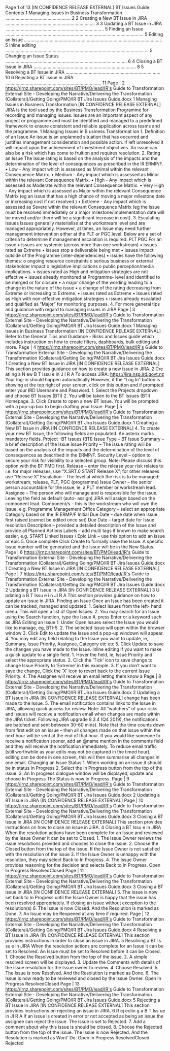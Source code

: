 Page 1 of 13 \[IN CONFIDENCE RELEASE EXTERNAL\] BT Issues Guide: Contents 1 Managing Issues in Business Transformation ................................................... 2 2 Creating a New BT Issue in JIRA ...................................................................... 3 3 Updating a BT Issue in JIRA ............................................................................. 5 Finding an Issue ............................................................................................................ 5 Editing an Issue ............................................................................................................ 5 Inline editing ................................................................................................................ 5 Changing an Issue Status ............................................................................................... 6 4 Closing a BT Issue in JIRA ................................................................................ 8 5 Resolving a BT Issue in JIRA .......................................................................... 10 6 Rejecting a BT Issue in JIRA ........................................................................... 11 Page | 2 https://irnz.sharepoint.com/sites/BT/PMO/lead/IR's Guide to Transformation External Site - Developing the Narrative/Delivering the Transformation (Collateral)/Getting Going/PMO/IR BT Jira Issues Guide.docx 1 Managing Issues in Business Transformation \[IN CONFIDENCE RELEASE EXTERNAL\] JIRA is the tool used by the Business Transformation Programme for recording and managing issues. Issues are an important aspect of any project or programme and must be identified and managed to a predefined framework to ensure consistent and reliable application across teams and the programme. 1 Managing Issues in B usiness Transformat ion 1. Definition of an Issue An issue is an unplanned situation that has occurred and justifies management consideration and possible action. If left unresolved it will impact upon the achievement of investment objectives. An issue can also be a risk which has come to fruition and requires resolution. 2. Rating an Issue The Issue rating is based on the analysis of the impacts and the determination of the level of consequences as prescribed in the IR ERMP/F. • Low - Any impact which is assessed as Minimal within the relevant Consequence Matrix. • Medium - Any impact which is assessed as Minor within the relevant Consequence Matrix. • High - Any impact which is assessed as Moderate within the relevant Consequence Matrix. • Very High - Any impact which is assessed as Major within the relevant Consequence Matrix (eg an issue that has a high chance of moving a major milestone date or increasing cost if not resolved.) • Extreme - Any impact which is assessed as Severe within the relevant Consequence Matrix (eg the issue must be resolved immediately or a major milestone/implementation date will be moved and/or there will be a significant increase in cost). 3. Escalating Issues Issues generally materialise at the workstream level and are managed appropriately. However, at times, an Issue may need further management intervention either at the PLT or PGC level. Below are a set of criteria to determine if management escalation is required. PLT PGC For an issue • issues are systemic (across more than one workstream) • issues rated as Extreme • issues stop a deliverable being met • issues impact outside of the Programme (inter-dependencies) • issues have the following themes: o ongoing resource constraints o serious business or external stakeholder impact o legislative implications o public perception/media implications. • issues rated as High and mitigation strategies are not effective • issues already monitored at Programme- level and identified to be merged or for closure • a major change of the wording leading to a change in the nature of the issue • a change of the rating decreasing from Extreme or increasing to Extreme. • issues rated as Extreme • issues rated as High with non-effective mitigation strategies • issues already escalated and qualified as “Major” for monitoring purposes. 4. For more general tips and guidance with regard to managing issues in JIRA Page | 3 https://irnz.sharepoint.com/sites/BT/PMO/lead/IR's Guide to Transformation External Site - Developing the Narrative/Delivering the Transformation (Collateral)/Getting Going/PMO/IR BT Jira Issues Guide.docx 1 Managing Issues in Business Transformation \[IN CONFIDENCE RELEASE EXTERNAL\] Refer to the General Tips and Guidance - Risks and Issues guide which includes instruction on how to create filters, dashboards, bulk editing and more. Page | 4 https://irnz.sharepoint.com/sites/BT/PMO/lead/IR's Guide to Transformation External Site - Developing the Narrative/Delivering the Transformation (Collateral)/Getting Going/PMO/IR BT Jira Issues Guide.docx 1 Creating a New BT Issue in JIRA \[IN CONFIDENCE RELEASE EXTERNAL\] This section provides guidance on how to create a new issue in JIRA. 2 Cre ati ng a N ew B T Issu e in J I R A To access JIRA: https://jira.nsp.ird.govt.nz Your log-in should happen automatically However, if the “Log In” button is showing at the top right of your screen, click on this button and if prompted enter your IRD Username and Password. 1. Select the Projects dropdown and choose BT Issues (BTI) 2. You will be taken to the BT Issues (BTI) Homepage. 3. Click Create to open a new BT Issue. You will be prompted with a pop-up box to begin drafting your Issue. Page | 5 https://irnz.sharepoint.com/sites/BT/PMO/lead/IR's Guide to Transformation External Site - Developing the Narrative/Delivering the Transformation (Collateral)/Getting Going/PMO/IR BT Jira Issues Guide.docx 1 Creating a New BT Issue in JIRA \[IN CONFIDENCE RELEASE EXTERNAL\] 4. To create your new BT Issue, the following fields are populated. An asterix marks mandatory fields. Project –BT Issues (BTI) Issue Type – BT Issue Summary – a brief description of the Issue Issue Priority – The issue rating will be based on the analysis of the impacts and the determination of the level of consequences as described in the ERMP/F. Security Level – option to secure your risk for visibility to a selected group. Note: Please discuss this option with the BT PMO first. Release – enter the release your risk relates to i.e. for major releases, use “X.SRT.0 START Release X”; for other releases use “Release X” Escalation – The level at which the risk is to be managed: workstream, release, PLT, PGC (programme) Issue Owner – the senior person accountable for the issue, ie, a PLT member or workstream lead. Assignee – The person who will manage and is responsible for the issue. Leaving the field as default (auto- assign) JIRA will assign based on the component lead. Component/s – this is the workstream who will own the Issue, e.g. Programme Management Office Category – select an appropriate Category based on the IR ERMP/F Initial Due Date – due date when issue first raised (cannot be edited once set) Due Date – target date for Issue resolution Description – provided a detailed description of the Issue and provide all Planned Actions Labels – add multi tags if known to make search easier, e.g. START Linked Issues / Epic Link – use this option to add an issue or epic 5. Once complete Click Create to formally raise the Issue. A specific Issue number will be generated and the issue will be in the New Status. Page | 6 https://irnz.sharepoint.com/sites/BT/PMO/lead/IR's Guide to Transformation External Site - Developing the Narrative/Delivering the Transformation (Collateral)/Getting Going/PMO/IR BT Jira Issues Guide.docx 1 Creating a New BT Issue in JIRA \[IN CONFIDENCE RELEASE EXTERNAL\] Page | 7 https://irnz.sharepoint.com/sites/BT/PMO/lead/IR's Guide to Transformation External Site - Developing the Narrative/Delivering the Transformation (Collateral)/Getting Going/PMO/IR BT Jira Issues Guide.docx 2 Updating a BT Issue in JIRA \[IN CONFIDENCE RELEASE EXTERNAL\] 3 U pdating a B T Issu e i n JI R A This section provides guidance on how to update an issue in JIRA. Finding an Issue Once an Issue has been created it can be tracked, managed and updated. 1. Select Issues from the left- hand menu. This will open a list of Open Issues. 2. You may search for an Issue using the Search function, type the Issue #, press Enter or a keyword such as JIRA Editing an Issue 1. Under Open Issues select the Issue you would like to manage, eg, BTI-5. 2. The selected Issue will open within the browser window 3. Click Edit to update the Issue and a pop-up windown will appear. 4. You may edit any field relating to the Issue you want to update, ie, Summary, Issue Priority, Assignee, Category etc etc 5. Click Update to save the changes you have made to the Issue. Inline editing If you want to make a quick update to a single field. 1. Hover the field, ie, Issue Priority and select the appropriate status. 2. Click the ‘Tick’ icon to save change to change Issue Priority to ‘Extreme’ in this example. 3. If you don’t want to save the change, Click the ‘X’ icon to revert back to the current Issue Priority. 4. The Assignee will receive an email letting them know a Page | 8 https://irnz.sharepoint.com/sites/BT/PMO/lead/IR's Guide to Transformation External Site - Developing the Narrative/Delivering the Transformation (Collateral)/Getting Going/PMO/IR BT Jira Issues Guide.docx 2 Updating a BT Issue in JIRA \[IN CONFIDENCE RELEASE EXTERNAL\] change has been made to the Issue. 5. The email notification contains links to the Issue in JIRA, allowing quick access for review. Note: All “watchers” of your risks and issues will receive a notification email when changes are made within the JIRA ticket. Following JIRA upgrade 8.3.4 (Q4 2019), the notifications are batched and sent between 30-60 mins). Note that the time counts down from first edit on an issue – then all changes made on that issue within the next hour will be sent at the end of that hour. If you would like someone to receive a notification sooner, add an @name mention in the comments field and they will receive the notification immediately. To reduce email traffic (still worthwhile as your edits may not be captured in the timed hour), editing can be done in one screen, this will then summarise all changes in one email. Changing an Issue Status 1. When working on an issue it should be in status In Progress 2. Select the In Progress button from the top of the issue. 3. An In progress dialogue window will be displayed, update and choose In Progress The Status is now In Progress. Page | 9 https://irnz.sharepoint.com/sites/BT/PMO/lead/IR's Guide to Transformation External Site - Developing the Narrative/Delivering the Transformation (Collateral)/Getting Going/PMO/IR BT Jira Issues Guide.docx 2 Updating a BT Issue in JIRA \[IN CONFIDENCE RELEASE EXTERNAL\] Page | 10 https://irnz.sharepoint.com/sites/BT/PMO/lead/IR's Guide to Transformation External Site - Developing the Narrative/Delivering the Transformation (Collateral)/Getting Going/PMO/IR BT Jira Issues Guide.docx 3 Closing a BT Issue in JIRA \[IN CONFIDENCE RELEASE EXTERNAL\] This section provides instructions on how to close an issue in JIRA. 4 Closing a BT Issu e in JIRA When the resolution actions have been complete for an Issue and reviewed by the Issue Owner it can be set to Closed. 1. The Issue Owner reviews the issue resolutions provided and chooses to close the Issue. 2. Choose the Closed button from the top of the issue. If the Issue Owner is not satisfied with the resolution of the issue 3. If the Issue Owner is unhappy with the resolution, they may select Back to In Progress. 4. The Issue Owner provides reasoning for the decision and selects Back to In Progress. Open In Progress ResolvedClosed Page | 11 https://irnz.sharepoint.com/sites/BT/PMO/lead/IR's Guide to Transformation External Site - Developing the Narrative/Delivering the Transformation (Collateral)/Getting Going/PMO/IR BT Jira Issues Guide.docx 3 Closing a BT Issue in JIRA \[IN CONFIDENCE RELEASE EXTERNAL\] 5. The Issue is now set back to In Progress until the Issue Owner is happy that the issue has been resolved appropriately. If closing an issue without exception to the resolution(s) 6. The Issue is now Closed. And the Resolution is marked as Done. 7. An Issue may be Reopened at any time if required. Page | 12 https://irnz.sharepoint.com/sites/BT/PMO/lead/IR's Guide to Transformation External Site - Developing the Narrative/Delivering the Transformation (Collateral)/Getting Going/PMO/IR BT Jira Issues Guide.docx 4 Resolving a BT Issue in JIRA \[IN CONFIDENCE RELEASE EXTERNAL\] This section provides instructions in order to close an issue in JIRA. 5 Resolving a BT Is su e in JIRA When the resolution actions are complete for an Issue it can be set to Resolved. An Issue must be set to Resolved before it can be Closed. 1. Choose the Resolved button from the top of the issue. 2. A simple resolved screen will be displayed. 3. Update the Comments with details of the issue resolution for the Issue owner to review. 4. Choose Resolved. 5. The Issue is now Resolved. And the Resolution is marked as Done. 6. The Issue is now ready to be reviewed and closed by the Issue Owner. Open In Progress ResolvedClosed Page | 13 https://irnz.sharepoint.com/sites/BT/PMO/lead/IR's Guide to Transformation External Site - Developing the Narrative/Delivering the Transformation (Collateral)/Getting Going/PMO/IR BT Jira Issues Guide.docx 5 Rejecting a BT Issue in JIRA \[IN CONFIDENCE RELEASE EXTERNAL\] This section provides instructions on rejecting an issue in JIRA. 6 R ej ectin g a B T Iss ue in JI R A If an issue is created in error or not accepted as being an issue the assignee can reject the issue. The issue is set to Rejected. 7. Add a comment about why this issue is should be closed. 8. Choose the Rejected button from the top of the issue. The Issue is now Rejected. And the Resolution is marked as Wont’ Do. Open In Progress ResolvedClosed Rejected
